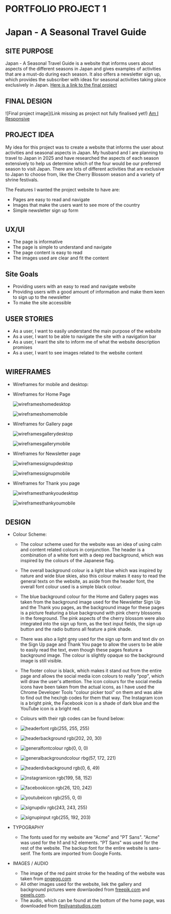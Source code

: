 # PORTFOLIO PROJECT 1

# Japan - A Seasonal Travel Guide

## SITE PURPOSE

Japan - A Seasonal Travel Guide is a website that informs users about aspects of the different seasons in Japan and gives examples of activities that are a must-do during each season. It also offers a newsletter sign up, which provides the subscriber with ideas for seasonal activities taking place exclusively in Japan.
[Here is a link to the final project](https://runabrandes.github.io/portfolio-project-1/)

## FINAL DESIGN

![Final project image](Link missing as project not fully finalised yet!) [Am  I Responsive](https://amiresponsive.co.uk/)

## PROJECT IDEA

My idea for this project was to create a website that informs the user about activities and seasonal aspects in Japan. My husband and I are planning to travel to Japan in 2025 and have researched the aspects of each season extensively to help us determine which of the four would be our preferred season to visit Japan. There are lots of different activities that are exclusive to Japan to choose from, like the Cherry Blossom season and a variety of shrine festivals.

  The Features I wanted the project website to have are:

* Pages are easy to read and navigate
* Images that make the users want to see more of the country
* Simple newsletter sign up form

#

## UX/UI

* The page is informative
* The page is simple to understand and navigate
* The page content is easy to read
* The images used are clear and fit the content

## Site Goals

* Providing users with an easy to read and navigate website
* Providing users with a good amount of information and make them keen to sign up to the newsletter
* To make the site accessible

## USER STORIES

* As a user, I want to easily understand the main purpose of the website
* As a user, I want to be able to navigate the site with a navigation bar
* As a user, I want the site to inform me of what the website description promises
* As a user, I want to see images related to the website content
  
#

## WIREFRAMES

* Wireframes for mobile and desktop:

* Wireframes for Home Page
  
  ![wireframeshomedesktop](assets/wireframes/home_desktop.png)

  ![wireframeshomemobile](assets/wireframes/home_mobile.png)

* Wireframes for Gallery page

  ![wireframesgallerydesktop](assets/wireframes/gallery_desktop.png)

  ![wireframesgallerymobile](assets/wireframes/gallery_mobile.png)

* Wireframes for Newsletter page

  ![wireframessignupdesktop](assets/wireframes/newsletter_desktop.png)

  ![wireframessignupmobile](assets/wireframes/newsletter_mobile.png)

* Wireframes for Thank you page

  ![wireframesthankyoudesktop](assets/wireframes/thankyou_desktop.png)

  ![wireframesthankyoumobile](assets/wireframes/thankyou_mobile.png)

#

## DESIGN

* Colour Scheme:
  * The colour scheme used for the website was an idea of using calm and content related colours in conjunction. The header is a combination of a white font with a deep red background, which was inspired by the colours of the Japanese flag.
  * The overall background colour is a light blue which was inspired by nature and wide blue skies, also this colour makes it easy to read the general texts on the website, as aside from the header font, the overall font colour used is a simple black colour.
  * The blue background colour for the Home and Gallery pages was taken from the background image used for the Newsletter Sign Up and the Thank you pages, as the background image for these pages is a picture featuring a blue background with pink cherry blossoms in the foreground. The pink aspects of the cherry blossom were also integrated into the sign up form, as the text input fields, the sign up button and the radio buttons all feature a pink shade.
  * There was also a light grey used for the sign up form and text div on the Sign Up page and Thank You page to allow the users to be able to easily read the text, even though these pages feature a background image. The colour is slightly opaque so the background image is still visible.
  * The footer colour is black, which makes it stand out from the entire page and allows the social media icon colours to really "pop", which will draw the user's attention. The icon colours for the social media icons have been taken from the actual icons, as I have used the Chrome Developer Tools "colour picker tool" on them and was able to find out the hex/rgb codes for them that way. The Instagram icon is a bright pink, the Facebook icon is a shade of dark blue and the YouTube icon is a bright red.
  
  * Colours with their rgb codes can be found below:
  * ![headerfont](assets/colours/rgb255-255-255.png) rgb(255, 255, 255)
  * ![headerbackground](assets/colours/rgb202-20-30.png) rgb(202, 20, 30)
  * ![generalfontcolour](assets/colours/rgb0-0-0.png) rgb(0, 0, 0)
  * ![generalbackgroundcolour](assets/colours/rgb57-172-221.png) rbg(57, 172, 221)
  * ![headerdivbackground](assets/colours/rgb0-6-49.png) rgb(0, 6, 49)
  * ![instagramicon](assets/colours/rgb199-58-152.png) rgb(199, 58, 152)
  * ![facebookicon](assets/colours/rgb26-120-242.png) rgb(26, 120, 242)
  * ![youtubeicon](assets/colours/rgb255-0-0.png) rgb(255, 0, 0)
  * ![signupdiv](assets/colours/rgb243-243-255.png) rgb(243, 243, 255)
  * ![signupinput](assets/colours/rgb255-192-203.png) rgb(255, 192, 203)

* TYPOGRAPHY
  * The fonts used for my website are "Acme" and "PT Sans". "Acme" was used for the h1 and h2 elements. "PT Sans" was used for the rest of the website. The backup font for the entire website is sans-serif. The fonts are imported from Google Fonts.
  
* IMAGES / AUDIO
  * The image of the red paint stroke for the heading of the website was taken from [pngegg.com](https://www.pngegg.com/)
  * All other images used for the website, liek the gallery and background pictures were downlaoded from [freepik.com](https://www.freepik.com/) and [pexels.com](https://www.pexels.com/).
  * The audio, which can be found at the bottom of the home page, was downloaded from [fesliyanstudios.com](https://www.fesliyanstudios.com/)

#
